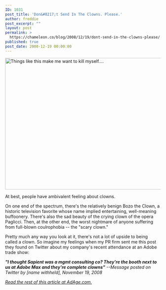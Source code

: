 ```yaml
---
ID: 1031
post_title: 'Don&#8217;t Send In The Clowns. Please.'
author: freddie
post_excerpt: ""
layout: post
permalink: >
  https://chameleon.co/blog/2008/12/19/dont-send-in-the-clowns-please/
published: true
post_date: 2008-12-19 00:00:00
---
```

<p class="skip"><img class="size-full wp-image-707" title="McDonalds Lowrider HipHop Car with 26&quot; Rims" src="https://takemetoyourleader.com/wp-content/uploads/2008/12/26mcds.jpg" alt="Things like this make me want to kill myself...." width="568" height="426" /></p>
At best, people have ambivalent feeling about clowns.

On one end of the spectrum, there's the relatively benign Bozo the Clown, a historic television favorite whose name implied entertaining, well-meaning buffoonery. There's also the sad beauty of the crying clown of the opera Paglicci. Then, at the other end, the worst nightmare of anyone suffering from full-blown coulrophobia -- the "scary clown."
<p class="skip">Pretty much any way you look at it, there's not a lot of upside to being called a clown. So imagine my feelings when my PR firm sent me this post they found on Twitter about my company's recent attendance at an Adobe trade show:</p>
<p class="skip"><em><strong>"I thought Sapient was a mgmt consulting co? They're the booth next to us at Adobe Max and they're complete clowns"</strong> --Message posted on Twitter by [name withheld], November 19, 2008</em></p>
<em><a href="https://adage.com/digitalnext/post?article_id=133381" target="_blank" rel="noopener noreferrer">Read the rest of this article at AdAge.com.</a></em>